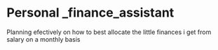 # Personal _finance_assistant
Planning efectively on how to best allocate the little finances i get from salary on a monthly basis
